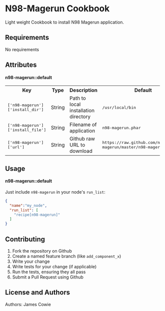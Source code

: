 N98-Magerun Cookbook
====================

Light weight Cookbook to install N98 Magerun application.

Requirements
------------
No requirements


Attributes
----------
#### n98-magerun::default
<table>
  <tr>
    <th>Key</th>
    <th>Type</th>
    <th>Description</th>
    <th>Default</th>
  </tr>
  <tr>
    <td><tt>['n98-magerun']['install_dir']</tt></td>
    <td>String</td>
    <td>Path to local installation directory</td>
    <td><tt>/usr/local/bin</tt></td>
  </tr>
  <tr>
    <td><tt>['n98-magerun']['install_file']</tt></td>
    <td>String</td>
    <td>Filename of application</td>
    <td><tt>n98-magerun.phar</tt></td>
  </tr>
  <tr>
    <td><tt>['n98-magerun']['url']</tt></td>
    <td>String</td>
    <td>Github raw URL to download</td>
    <td><tt>https://raw.github.com/netz98/n98-magerun/master/n98-magerun.phar</tt></td>
  </tr>
</table>

Usage
-----
#### n98-magerun::default

Just include `n98-magerun` in your node's `run_list`:

```json
{
  "name":"my_node",
  "run_list": [
    "recipe[n98-magerun]"
  ]
}
```

Contributing
------------

1. Fork the repository on Github
2. Create a named feature branch (like `add_component_x`)
3. Write your change
4. Write tests for your change (if applicable)
5. Run the tests, ensuring they all pass
6. Submit a Pull Request using Github

License and Authors
-------------------
Authors: James Cowie
